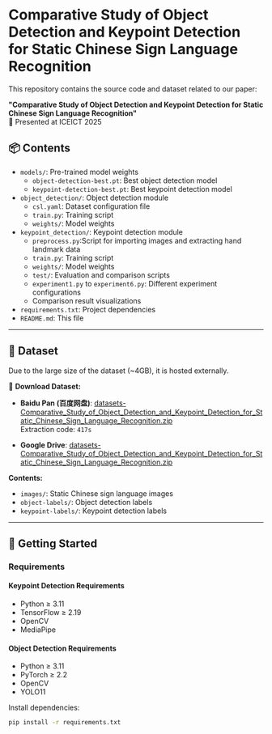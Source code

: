 # Comparative Study of Object Detection and Keypoint Detection for Static Chinese Sign Language Recognition

This repository contains the source code and dataset related to our paper:

**"Comparative Study of Object Detection and Keypoint Detection for Static Chinese Sign Language Recognition"**  
📄 Presented at ICEICT 2025

## 📦 Contents

- `models/`: Pre-trained model weights
  - `object-detection-best.pt`: Best object detection model
  - `keypoint-detection-best.pt`: Best keypoint detection model
- `object_detection/`: Object detection module
  - `csl.yaml`: Dataset configuration file
  - `train.py`: Training script
  - `weights/`: Model weights
- `keypoint_detection/`: Keypoint detection module
  - `preprocess.py`:Script for importing images and extracting hand landmark data
  - `train.py`: Training script
  - `weights/`: Model weights
  - `test/`: Evaluation and comparison scripts
  - `experiment1.py` to `experiment6.py`: Different experiment configurations
  - Comparison result visualizations
- `requirements.txt`: Project dependencies
- `README.md`: This file

---

## 📂 Dataset

Due to the large size of the dataset (~4GB), it is hosted externally.

🔗 **Download Dataset:**

- **Baidu Pan (百度网盘)**: [datasets-Comparative_Study_of_Object_Detection_and_Keypoint_Detection_for_Static_Chinese_Sign_Language_Recognition.zip](https://pan.baidu.com/s/1Unr6m97wjuNBZnSIftOviQ?pwd=417s)  
  Extraction code: `417s`

- **Google Drive**: [datasets-Comparative_Study_of_Object_Detection_and_Keypoint_Detection_for_Static_Chinese_Sign_Language_Recognition.zip](https://drive.google.com/file/d/1aSrWut3HGIgrTgvLb0EDoFmpwH2avpdI/view?usp=sharing)

**Contents:**

- `images/`: Static Chinese sign language images
- `object-labels/`: Object detection labels
- `keypoint-labels/`: Keypoint detection labels

---

## 🚀 Getting Started

### Requirements
#### Keypoint Detection Requirements
- Python ≥ 3.11
- TensorFlow  ≥ 2.19
- OpenCV
- MediaPipe

#### Object Detection Requirements
- Python ≥ 3.11
- PyTorch ≥ 2.2
- OpenCV
- YOLO11

Install dependencies:

```bash
pip install -r requirements.txt
